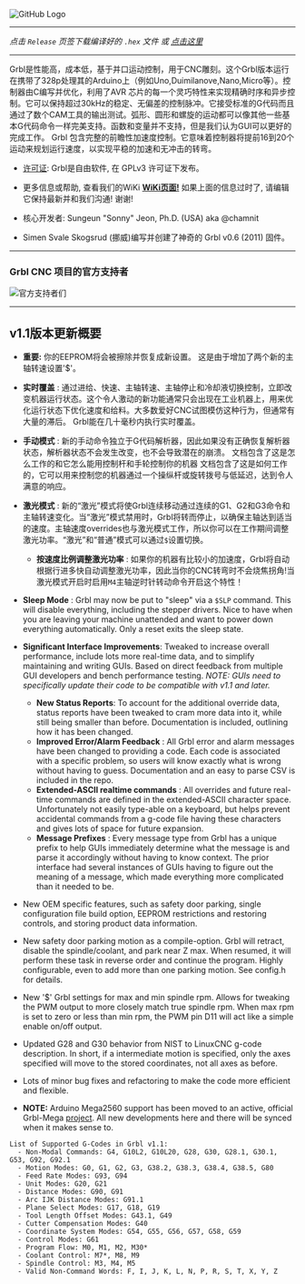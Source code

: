 ![GitHub Logo](https://github.com/gnea/gnea-Media/blob/master/Grbl%20Logo/Grbl%20Logo%20250px.png?raw=true)

***
_点击 `Release` 页签下载编译好的 `.hex` 文件 或 [点击这里](https://github.com/gnea/grbl/releases)_
***
Grbl是性能高，成本低，基于并口运动控制，用于CNC雕刻。这个Grbl版本运行在携带了328p处理其的Arduino上（例如Uno,Duimilanove,Nano,Micro等）。控制器由C编写并优化，利用了AVR 芯片的每一个灵巧特性来实现精确时序和异步控制。它可以保持超过30kHz的稳定、无偏差的控制脉冲。它接受标准的G代码而且通过了数个CAM工具的输出测试。弧形、圆形和螺旋的运动都可以像其他一些基本G代码命令一样完美支持。函数和变量并不支持，但是我们认为GUI可以更好的完成工作。 Grbl 包含完整的前瞻性加速度控制。它意味着控制器将提前16到20个运动来规划运行速度，以实现平稳的加速和无冲击的转弯。

* [许可证](https://github.com/gnea/grbl/wiki/Licensing): Grbl是自由软件, 在 GPLv3 许可证下发布。

* 更多信息或帮助, 查看我们的WiKi **[WiKi页面!](https://github.com/MillerRen/grbl/wiki)** 如果上面的信息过时了, 请编辑它保持最新并和我们沟通! 谢谢!

* 核心开发者: Sungeun "Sonny" Jeon, Ph.D. (USA) aka @chamnit

* Simen Svale Skogsrud (挪威)编写并创建了神奇的 Grbl v0.6 (2011) 固件。

***

### Grbl CNC 项目的官方支持者
![官方支持者们](https://github.com/gnea/gnea-Media/blob/master/Contributors.png?raw=true)


***

## v1.1版本更新概要
- **重要:** 你的EEPROM将会被擦除并恢复成新设置。 这是由于增加了两个新的主轴转速设置'$'。

- **实时覆盖** : 通过进给、快速、主轴转速、主轴停止和冷却液切换控制，立即改变机器运行状态。这个令人激动的新功能通常只会出现在工业机器上，用来优化运行状态下优化速度和给料。大多数爱好CNC试图模仿这种行为，但通常有大量的滞后。 Grbl能在几十毫秒内执行实时覆盖。

- **手动模式** : 新的手动命令独立于G代码解析器，因此如果没有正确恢复解析器状态，解析器状态不会发生改变，也不会导致潜在的崩溃。  文档包含了这是怎么工作的和它怎么能用控制杆和手轮控制你的机器 文档包含了这是如何工作的，它可以用来控制您的机器通过一个操纵杆或旋转拨号与低延迟，达到令人满意的响应。

- **激光模式** : 新的“激光”模式将使Grbl连续移动通过连续的G1、G2和G3命令和主轴转速变化。当“激光”模式禁用时，Grbl将转而停止，以确保主轴达到适当的速度。主轴速度overrides也与激光模式工作，所以你可以在工作期间调整激光功率。“激光”和“普通”模式可以通过`$`设置切换。

	- **按速度比例调整激光功率** : 如果你的机器有比较小的加速度，Grbl将自动根据行进多快自动调整激光功率，因此当你的CNC转弯时不会烧焦拐角!当激光模式开启时启用`M4`主轴逆时针转动命令开启这个特性！

- **Sleep Mode** : Grbl may now be put to "sleep" via a `$SLP` command. This will disable everything, including the stepper drivers. Nice to have when you are leaving your machine unattended and want to power down everything automatically. Only a reset exits the sleep state.

- **Significant Interface Improvements**: Tweaked to increase overall performance, include lots more real-time data, and to simplify maintaining and writing GUIs. Based on direct feedback from multiple GUI developers and bench performance testing. _NOTE: GUIs need to specifically update their code to be compatible with v1.1 and later._

	- **New Status Reports**: To account for the additional override data, status reports have been tweaked to cram more data into it, while still being smaller than before. Documentation is included, outlining how it has been changed. 
	- **Improved Error/Alarm Feedback** : All Grbl error and alarm messages have been changed to providing a code. Each code is associated with a specific problem, so users will know exactly what is wrong without having to guess. Documentation and an easy to parse CSV is included in the repo.
	- **Extended-ASCII realtime commands** : All overrides and future real-time commands are defined in the extended-ASCII character space. Unfortunately not easily type-able on a keyboard, but helps prevent accidental commands from a g-code file having these characters and gives lots of space for future expansion.
	- **Message Prefixes** : Every message type from Grbl has a unique prefix to help GUIs immediately determine what the message is and parse it accordingly without having to know context. The prior interface had several instances of GUIs having to figure out the meaning of a message, which made everything more complicated than it needed to be.

- New OEM specific features, such as safety door parking, single configuration file build option, EEPROM restrictions and restoring controls, and storing product data information.
 
- New safety door parking motion as a compile-option. Grbl will retract, disable the spindle/coolant, and park near Z max. When resumed, it will perform these task in reverse order and continue the program. Highly configurable, even to add more than one parking motion. See config.h for details.

- New '$' Grbl settings for max and min spindle rpm. Allows for tweaking the PWM output to more closely match true spindle rpm. When max rpm is set to zero or less than min rpm, the PWM pin D11 will act like a simple enable on/off output.

- Updated G28 and G30 behavior from NIST to LinuxCNC g-code description. In short, if a intermediate motion is specified, only the axes specified will move to the stored coordinates, not all axes as before.

- Lots of minor bug fixes and refactoring to make the code more efficient and flexible.

- **NOTE:** Arduino Mega2560 support has been moved to an active, official Grbl-Mega [project](http://www.github.com/gnea/grbl-Mega/). All new developments here and there will be synced when it makes sense to.


```
List of Supported G-Codes in Grbl v1.1:
  - Non-Modal Commands: G4, G10L2, G10L20, G28, G30, G28.1, G30.1, G53, G92, G92.1
  - Motion Modes: G0, G1, G2, G3, G38.2, G38.3, G38.4, G38.5, G80
  - Feed Rate Modes: G93, G94
  - Unit Modes: G20, G21
  - Distance Modes: G90, G91
  - Arc IJK Distance Modes: G91.1
  - Plane Select Modes: G17, G18, G19
  - Tool Length Offset Modes: G43.1, G49
  - Cutter Compensation Modes: G40
  - Coordinate System Modes: G54, G55, G56, G57, G58, G59
  - Control Modes: G61
  - Program Flow: M0, M1, M2, M30*
  - Coolant Control: M7*, M8, M9
  - Spindle Control: M3, M4, M5
  - Valid Non-Command Words: F, I, J, K, L, N, P, R, S, T, X, Y, Z
```
